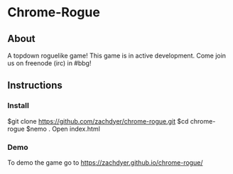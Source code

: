 # Chrome-Rogue

## About
A topdown roguelike game!  This game is in active development.  Come join us on freenode (irc) in #bbg!

## Instructions

### Install

  $git clone https://github.com/zachdyer/chrome-rogue.git
	$cd chrome-rogue
	$nemo .
	Open index.html

### Demo
To demo the game go to https://zachdyer.github.io/chrome-rogue/
